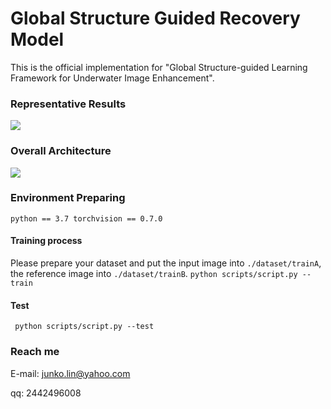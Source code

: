 # Global Structure Guided Recovery Model

This is the official implementation for "Global Structure-guided Learning Framework for Underwater Image Enhancement".

### Representative Results

![](https://raw.githubusercontent.com/runjia0124/GSR-learning/main/archive/display.png)

### Overall Architecture

![](https://raw.githubusercontent.com/runjia0124/GSR-learning/main/archive/pipeline.png)

### Environment Preparing

`python == 3.7
 torchvision == 0.7.0
`

#### Training process
Please prepare your dataset and put the input image into `./dataset/trainA`, the reference image into `./dataset/trainB`.
`python scripts/script.py --train`

#### Test

` python scripts/script.py --test`

### Reach me

E-mail: junko.lin@yahoo.com

qq: 2442496008
